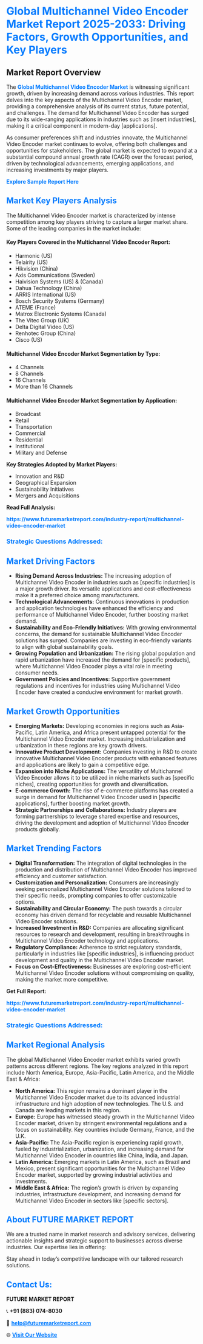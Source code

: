 <h1 style="color: #007BFF;">Global Multichannel Video Encoder Market Report 2025-2033: Driving Factors, Growth Opportunities, and Key Players</h1>

<section id="overview">
<h2>Market Report Overview</h2>
<p>The <a href="https://www.futuremarketreport.com/industry-report/multichannel-video-encoder-market" style="color: #007BFF; text-decoration: none;"><strong>Global Multichannel Video Encoder Market</strong></a> is witnessing significant growth, driven by increasing demand across various industries. This report delves into the key aspects of the Multichannel Video Encoder market, providing a comprehensive analysis of its current status, future potential, and challenges. The demand for Multichannel Video Encoder has surged due to its wide-ranging applications in industries such as [insert industries], making it a critical component in modern-day [applications].</p>
<p>As consumer preferences shift and industries innovate, the Multichannel Video Encoder market continues to evolve, offering both challenges and opportunities for stakeholders. The global market is expected to expand at a substantial compound annual growth rate (CAGR) over the forecast period, driven by technological advancements, emerging applications, and increasing investments by major players.</p>
</section>

<section id="overview">
<p><a href="https://www.futuremarketreport.com/request-sample/reportId=53533" style="color: #007BFF; text-decoration: none;"><strong>Explore Sample Report Here</strong></a></p>
</section>

<section id="key-players">
<h2 style="color: #007BFF;">Market Key Players Analysis</h2>
<p>The Multichannel Video Encoder market is characterized by intense competition among key players striving to capture a larger market share. Some of the leading companies in the market include:</p>
<h4>Key Players Covered in the Multichannel Video Encoder Report:</h4>
<ul><li>Harmonic (US)</li><li>Telairity (US)</li><li>Hikvision (China)</li><li>Axis Communications (Sweden)</li><li>Haivision Systems (US) &amp; (Canada)</li><li>Dahua Technology (China)</li><li>ARRIS International (US)</li><li>Bosch Security Systems (Germany)</li><li>ATEME (France)</li><li>Matrox Electronic Systems (Canada)</li><li>The Vitec Group (UK)</li><li>Delta Digital Video (US)</li><li>Renhotec Group (China)</li><li>Cisco (US)</li></ul>
<h4>Multichannel Video Encoder Market Segmentation by Type:</h4>
<ul><li>4 Channels</li><li>8 Channels</li><li>16 Channels</li><li>More than 16 Channels</li></ul>

<h4>Multichannel Video Encoder Market Segmentation by Application:</h4>
<ul><li>Broadcast</li><li>Retail</li><li>Transportation</li><li>Commercial</li><li>Residential</li><li>Institutional</li><li>Military and Defense</li></ul>
<p><strong>Key Strategies Adopted by Market Players:</strong></p>
<ul>
<li>Innovation and R&D</li>
<li>Geographical Expansion</li>
<li>Sustainability Initiatives</li>
<li>Mergers and Acquisitions</li>
</ul>
</section>

<section>
<p><strong>Read Full Analysis: </strong></p><a href="https://www.futuremarketreport.com/industry-report/multichannel-video-encoder-market" style="color: #007BFF; text-decoration: none;"><strong>https://www.futuremarketreport.com/industry-report/multichannel-video-encoder-market</strong></a>
<h3 style="color: #007BFF;">Strategic Questions Addressed:</h3>
</section>

<section id="driving-factors">
<h2 style="color: #007BFF;">Market Driving Factors</h2>
<ul>
<li><strong>Rising Demand Across Industries:</strong> The increasing adoption of Multichannel Video Encoder in industries such as [specific industries] is a major growth driver. Its versatile applications and cost-effectiveness make it a preferred choice among manufacturers.</li>
<li><strong>Technological Advancements:</strong> Continuous innovations in production and application technologies have enhanced the efficiency and performance of Multichannel Video Encoder, further boosting market demand.</li>
<li><strong>Sustainability and Eco-Friendly Initiatives:</strong> With growing environmental concerns, the demand for sustainable Multichannel Video Encoder solutions has surged. Companies are investing in eco-friendly variants to align with global sustainability goals.</li>
<li><strong>Growing Population and Urbanization:</strong> The rising global population and rapid urbanization have increased the demand for [specific products], where Multichannel Video Encoder plays a vital role in meeting consumer needs.</li>
<li><strong>Government Policies and Incentives:</strong> Supportive government regulations and incentives for industries using Multichannel Video Encoder have created a conducive environment for market growth.</li>
</ul>
</section>

<section id="growth-opportunities">
<h2 style="color: #007BFF;">Market Growth Opportunities</h2>
<ul>
<li><strong>Emerging Markets:</strong> Developing economies in regions such as Asia-Pacific, Latin America, and Africa present untapped potential for the Multichannel Video Encoder market. Increasing industrialization and urbanization in these regions are key growth drivers.</li>
<li><strong>Innovative Product Development:</strong> Companies investing in R&D to create innovative Multichannel Video Encoder products with enhanced features and applications are likely to gain a competitive edge.</li>
<li><strong>Expansion into Niche Applications:</strong> The versatility of Multichannel Video Encoder allows it to be utilized in niche markets such as [specific niches], creating opportunities for growth and diversification.</li>
<li><strong>E-commerce Growth:</strong> The rise of e-commerce platforms has created a surge in demand for Multichannel Video Encoder used in [specific applications], further boosting market growth.</li>
<li><strong>Strategic Partnerships and Collaborations:</strong> Industry players are forming partnerships to leverage shared expertise and resources, driving the development and adoption of Multichannel Video Encoder products globally.</li>
</ul>
</section>

<section id="trending-factors">
<h2 style="color: #007BFF;">Market Trending Factors</h2>
<ul>
<li><strong>Digital Transformation:</strong> The integration of digital technologies in the production and distribution of Multichannel Video Encoder has improved efficiency and customer satisfaction.</li>
<li><strong>Customization and Personalization:</strong> Consumers are increasingly seeking personalized Multichannel Video Encoder solutions tailored to their specific needs, prompting companies to offer customizable options.</li>
<li><strong>Sustainability and Circular Economy:</strong> The push towards a circular economy has driven demand for recyclable and reusable Multichannel Video Encoder solutions.</li>
<li><strong>Increased Investment in R&D:</strong> Companies are allocating significant resources to research and development, resulting in breakthroughs in Multichannel Video Encoder technology and applications.</li>
<li><strong>Regulatory Compliance:</strong> Adherence to strict regulatory standards, particularly in industries like [specific industries], is influencing product development and quality in the Multichannel Video Encoder market.</li>
<li><strong>Focus on Cost-Effectiveness:</strong> Businesses are exploring cost-efficient Multichannel Video Encoder solutions without compromising on quality, making the market more competitive.</li>
</ul>
</section>

<section>
<p><strong>Get Full Report: </strong></p><a href="https://www.futuremarketreport.com/industry-report/multichannel-video-encoder-market" style="color: #007BFF; text-decoration: none;"><strong>https://www.futuremarketreport.com/industry-report/multichannel-video-encoder-market</strong></a>
<h3 style="color: #007BFF;">Strategic Questions Addressed:</h3>
</section>


<section id="regional-analysis">
<h2 style="color: #007BFF;">Market Regional Analysis</h2>
<p>The global Multichannel Video Encoder market exhibits varied growth patterns across different regions. The key regions analyzed in this report include North America, Europe, Asia-Pacific, Latin America, and the Middle East & Africa:</p>
<ul>
<li><strong>North America:</strong> This region remains a dominant player in the Multichannel Video Encoder market due to its advanced industrial infrastructure and high adoption of new technologies. The U.S. and Canada are leading markets in this region.</li>
<li><strong>Europe:</strong> Europe has witnessed steady growth in the Multichannel Video Encoder market, driven by stringent environmental regulations and a focus on sustainability. Key countries include Germany, France, and the U.K.</li>
<li><strong>Asia-Pacific:</strong> The Asia-Pacific region is experiencing rapid growth, fueled by industrialization, urbanization, and increasing demand for Multichannel Video Encoder in countries like China, India, and Japan.</li>
<li><strong>Latin America:</strong> Emerging markets in Latin America, such as Brazil and Mexico, present significant opportunities for the Multichannel Video Encoder market, supported by growing industrial activities and investments.</li>
<li><strong>Middle East & Africa:</strong> The region’s growth is driven by expanding industries, infrastructure development, and increasing demand for Multichannel Video Encoder in sectors like [specific sectors].</li>
</ul>
</section>

<footer>
<h2 style="color: #007BFF;">About FUTURE MARKET REPORT</h2>
<p>We are a trusted name in market research and advisory services, delivering actionable insights and strategic support to businesses across diverse industries. Our expertise lies in offering:</p>

<p>Stay ahead in today’s competitive landscape with our tailored research solutions.</p>

<h2 style="color: #007BFF;">Contact Us:</h2>
<p><strong>FUTURE MARKET REPORT</strong></p>
<p>📞 <strong>+91 (883) 074-8030</strong></p>
<p>📧 <strong><a href="mailto:help@futuremarketreport.com" style="color: #007BFF;">help@futuremarketreport.com</a></strong></p>
<p>🌐 <strong><a href="https://www.futuremarketreport.com/" style="color: #007BFF;">Visit Our Website</a></strong></p>
</footer>